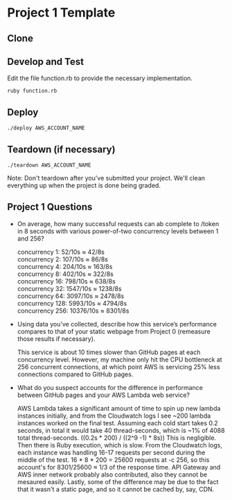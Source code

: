 # Project 1 Template

## Clone


## Develop and Test

Edit the file function.rb to provide the necessary implementation.

    ruby function.rb

## Deploy

    ./deploy AWS_ACCOUNT_NAME

## Teardown (if necessary)

    ./teardown AWS_ACCOUNT_NAME

Note: Don't teardown after you've submitted your project. We'll clean
everything up when the project is done being graded.

## Project 1 Questions

* On average, how many successful requests can ab complete to /token in 8 seconds with various power-of-two concurrency levels between 1 and 256?

  concurrency 1: 52/10s ≈ 42/8s\
  concurrency 2: 107/10s ≈ 86/8s\
  concurrency 4: 204/10s ≈ 163/8s\
  concurrency 8: 402/10s ≈ 322/8s\
  concurrency 16: 798/10s ≈ 638/8s\
  concurrency 32: 1547/10s ≈ 1238/8s\
  concurrency 64: 3097/10s ≈ 2478/8s\
  concurrency 128: 5993/10s ≈ 4794/8s\
  concurrency 256: 10376/10s ≈ 8301/8s

* Using data you’ve collected, describe how this service’s performance compares to that of your static webpage from Project 0 (remeasure those results if necessary).

  This service is about 10 times slower than GitHub pages at each concurrency level. However, my machine only hit the CPU bottleneck at 256 concurrent connections, at which point AWS is servicing 25% less connections compared to GitHub pages.
  
* What do you suspect accounts for the difference in performance between GitHub pages and your AWS Lambda web service?

  AWS Lambda takes a significant amount of time to spin up new lambda instances initially, and from the Cloudwatch logs I see ~200 lambda instances worked on the final test. Assuming each cold start takes 0.2 seconds, in total it would take 40 thread-seconds, which is ~1% of 4088 total thread-seconds. ((0.2s * 200) / ((2^9 -1) * 8s))  This is negligible.
  Then there is Ruby execution, which is slow. From the Cloudwatch logs, each instance was handling 16-17 requests per second during the middle of the test. 16 * 8 * 200 = 25600 requests at -c 256, so this account's for 8301/25600 ≈ 1/3 of the response time. 
  API Gateway and AWS inner network probably also contributed, also they cannot be mesaured easily. 
  Lastly, some of the difference may be due to the fact that it wasn't a static page, and so it cannot be cached by, say, CDN. 
